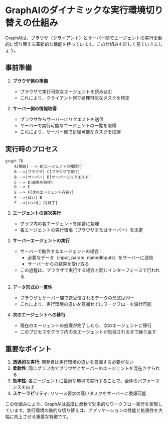 # GraphAIのダイナミックな実行環境切り替えの仕組み

GraphAIは、ブラウザ（クライアント）とサーバー間でエージェントの実行を動的に切り替える革新的な機能を持っています。この仕組みを詳しく見ていきましょう。

## 事前準備

1. **ブラウザ側の準備**
   - ブラウザで実行可能なエージェントを読み込む
   - これにより、クライアント側で処理可能なタスクを特定

2. **サーバー側の情報取得**
   - ブラウザからサーバーにリクエストを送信
   - サーバーで実行可能なエージェントの一覧を取得
   - これにより、サーバー側で処理可能なタスクを把握

## 実行時のプロセス

```mermaid
graph TD
    A[開始] --> B{エージェントの種類?}
    B -->|ブラウザ| C[ブラウザで実行]
    B -->|サーバー| D[サーバーにリクエスト]
    C --> E[結果を取得]
    D --> E
    E --> F{次のエージェント存在?}
    F -->|はい| B
    F -->|いいえ| G[終了]
```

1. **エージェントの逐次実行**
   - グラフ内の各エージェントを順番に処理
   - 各エージェントの実行環境（ブラウザまたはサーバー）を決定

2. **サーバーエージェントの実行**
   - サーバーで動作するエージェントの場合：
     - 必要なデータ（input, param, namedInputs）をサーバーに送信
     - サーバーからの結果を受け取る
   - この過程は、ブラウザで実行する場合と同じインターフェースで行われる

3. **データ形式の一貫性**
   - ブラウザとサーバー間で送受信されるデータの形式は同一
   - これにより、実行環境の違いを意識せずにワークフローを設計可能

4. **次のエージェントへの移行**
   - 現在のエージェントの処理が完了したら、次のエージェントに移行
   - このプロセスをグラフ内の全エージェントが処理されるまで繰り返す

## 重要なポイント

1. **透過的な実行**: 開発者は実行環境の違いを意識する必要がない
2. **柔軟性**: 同じグラフ内でブラウザとサーバーのエージェントを混在させられる
3. **効率性**: 各エージェントに最適な環境で実行することで、全体のパフォーマンスを向上
4. **スケーラビリティ**: リソース要求の高いタスクをサーバーに委譲可能

この仕組みにより、GraphAIは高度に柔軟で効率的なワークフロー実行を実現しています。実行環境の動的な切り替えは、アプリケーションの性能と拡張性を大幅に向上させる重要な特徴です。
